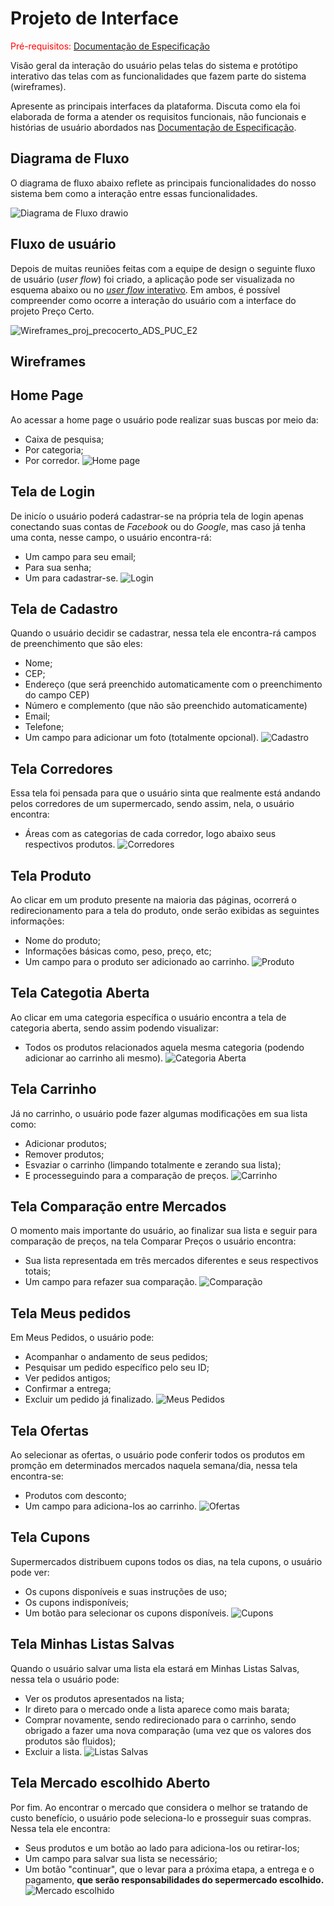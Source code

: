 
# Projeto de Interface

<span style="color:red">Pré-requisitos: <a href="2-Especificação do Projeto.md"> Documentação de Especificação</a></span>

Visão geral da interação do usuário pelas telas do sistema e protótipo interativo das telas com as funcionalidades que fazem parte do sistema (wireframes).

 Apresente as principais interfaces da plataforma. Discuta como ela foi elaborada de forma a atender os requisitos funcionais, não funcionais e histórias de usuário abordados nas <a href="2-Especificação do Projeto.md"> Documentação de Especificação</a>.

## Diagrama de Fluxo
O diagrama de fluxo abaixo reflete as principais funcionalidades do nosso sistema bem como a interação entre essas funcionalidades.







![Diagrama de Fluxo drawio](https://github.com/ICEI-PUC-Minas-PMV-ADS/pmv-ads-2023-2-e2-proj-int-t3-pmv-ads-2023-2-e2-projprecocerto-g4-t3/assets/77369235/78fa6060-0efb-48cf-affc-bb59fa33de36)




## Fluxo de usuário
Depois de muitas reuniões feitas com a equipe de design o seguinte fluxo de usuário (*user flow*) foi criado, a aplicação pode ser visualizada no esquema abaixo ou no [*user flow* interativo](https://www.figma.com/proto/dVkmoqQF66P44CD6LYjOJJ/Wireframes_proj_precocerto_ADS_PUC_E2?type=design&node-id=140-2&t=VEduiTa35ECnsI9y-0&scaling=contain&page-id=0%3A1&starting-point-node-id=140%3A2). Em ambos, é possível compreender como ocorre a interação do usuário com a interface do projeto Preço Certo.
 
![Wireframes_proj_precocerto_ADS_PUC_E2](https://github.com/ICEI-PUC-Minas-PMV-ADS/pmv-ads-2023-2-e2-proj-int-t3-pmv-ads-2023-2-e2-projprecocerto-g4-t3/assets/128644865/fbe0c7b6-48f6-4cca-b2ab-a85efb6bb140)

## Wireframes

## Home Page
Ao acessar a home page o usuário pode realizar suas buscas por meio da:
- Caixa de pesquisa;
- Por categoria;
- Por corredor.
![Home page](https://github.com/ICEI-PUC-Minas-PMV-ADS/pmv-ads-2023-2-e2-proj-int-t3-pmv-ads-2023-2-e2-projprecocerto-g4-t3/assets/128644865/c8b26ed9-0417-4e5f-bf55-bdabd0ee60e6)

## Tela de Login
De inicío o usuário poderá cadastrar-se na própria tela de login apenas conectando suas contas de *Facebook* ou do *Google*, mas caso já tenha uma conta, nesse campo, o usuário encontra-rá:
- Um campo para seu email;
- Para sua senha;
- Um para cadastrar-se.
![Login](https://github.com/ICEI-PUC-Minas-PMV-ADS/pmv-ads-2023-2-e2-proj-int-t3-pmv-ads-2023-2-e2-projprecocerto-g4-t3/assets/128644865/f3c8a561-4232-4395-a34c-852b96c9d013)

## Tela de Cadastro
Quando o usuário decidir se cadastrar, nessa tela ele encontra-rá campos de preenchimento que são eles:
- Nome;
- CEP;
- Endereço (que será preenchido automaticamente com o preenchimento do campo CEP)
- Número e complemento (que não são preenchido automaticamente)
- Email;
- Telefone;
- Um campo para adicionar um foto (totalmente opcional).
![Cadastro](https://github.com/ICEI-PUC-Minas-PMV-ADS/pmv-ads-2023-2-e2-proj-int-t3-pmv-ads-2023-2-e2-projprecocerto-g4-t3/assets/128644865/9625a174-2e0e-4103-89e1-595e86310a59)

## Tela Corredores
Essa tela foi pensada para que o usuário sinta que realmente está andando pelos corredores de um supermercado, sendo assim, nela, o usuário encontra:
- Áreas com as categorias de cada corredor, logo abaixo seus respectivos produtos.
![Corredores](https://github.com/ICEI-PUC-Minas-PMV-ADS/pmv-ads-2023-2-e2-proj-int-t3-pmv-ads-2023-2-e2-projprecocerto-g4-t3/assets/128644865/be09685a-a0da-4bcc-ad95-fc8add8dedbe)

## Tela Produto
Ao clicar em um produto presente na maioria das páginas, ocorrerá o redirecionamento para a tela do produto, onde serão exibidas as seguintes informações:
- Nome do produto;
- Informações básicas como, peso, preço, etc;
- Um campo para o produto ser adicionado ao carrinho.
![Produto](https://github.com/ICEI-PUC-Minas-PMV-ADS/pmv-ads-2023-2-e2-proj-int-t3-pmv-ads-2023-2-e2-projprecocerto-g4-t3/assets/128644865/dccd6e9f-3501-4dd8-b9ec-a98f07a1bcac)

## Tela Categotia Aberta
Ao clicar em uma categoria específica o usuário encontra a tela de categoria aberta, sendo assim podendo visualizar:
- Todos os produtos relacionados aquela mesma categoria (podendo adicionar ao carrinho ali mesmo).
![Categoria Aberta](https://github.com/ICEI-PUC-Minas-PMV-ADS/pmv-ads-2023-2-e2-proj-int-t3-pmv-ads-2023-2-e2-projprecocerto-g4-t3/assets/128644865/acecfb07-11d9-4961-9aa0-18ec791efb34)

## Tela Carrinho
Já no carrinho, o usuário pode fazer algumas modificações em sua lista como:
- Adicionar produtos;
- Remover produtos;
- Esvaziar o carrinho (limpando totalmente e zerando sua lista);
- E processeguindo para a comparação de preços.
![Carrinho](https://github.com/ICEI-PUC-Minas-PMV-ADS/pmv-ads-2023-2-e2-proj-int-t3-pmv-ads-2023-2-e2-projprecocerto-g4-t3/assets/128644865/96b0ce12-b75e-4946-aefb-40cbe35163fc)

## Tela Comparação entre Mercados
O momento mais importante do usuário, ao finalizar sua lista e seguir para comparação de preços, na tela Comparar Preços o usuário encontra:
- Sua lista representada em três mercados diferentes e seus respectivos totais;
- Um campo para refazer sua comparação.
![Comparação](https://github.com/ICEI-PUC-Minas-PMV-ADS/pmv-ads-2023-2-e2-proj-int-t3-pmv-ads-2023-2-e2-projprecocerto-g4-t3/assets/128644865/284f20c6-b2e7-4d2d-b80e-7bee0b2b4c17)

## Tela Meus pedidos
Em Meus Pedidos, o usuário pode:
- Acompanhar o andamento de seus pedidos;
- Pesquisar um pedido específico pelo seu ID;
- Ver pedidos antigos;
- Confirmar a entrega;
- Excluir um pedido já finalizado.
![Meus Pedidos](https://github.com/ICEI-PUC-Minas-PMV-ADS/pmv-ads-2023-2-e2-proj-int-t3-pmv-ads-2023-2-e2-projprecocerto-g4-t3/assets/128644865/896a8b25-5604-4daa-8055-b2921a3f2813)

## Tela Ofertas
Ao selecionar as ofertas, o usuário pode conferir todos os produtos em promção em determinados mercados naquela semana/dia, nessa tela encontra-se:
- Produtos com desconto;
- Um campo para adiciona-los ao carrinho.
![Ofertas](https://github.com/ICEI-PUC-Minas-PMV-ADS/pmv-ads-2023-2-e2-proj-int-t3-pmv-ads-2023-2-e2-projprecocerto-g4-t3/assets/128644865/77ac9be0-af71-4116-83a4-8907e1041e70)

## Tela Cupons
Supermercados distribuem cupons todos os dias, na tela cupons, o usuário pode ver:
- Os cupons disponíveis e suas instruções de uso;
- Os cupons indisponíveis;
- Um botão para selecionar os cupons disponíveis.
 ![Cupons](https://github.com/ICEI-PUC-Minas-PMV-ADS/pmv-ads-2023-2-e2-proj-int-t3-pmv-ads-2023-2-e2-projprecocerto-g4-t3/assets/128644865/ecbddded-71e4-4f10-ace4-e0a12ed9ab19)

## Tela Minhas Listas Salvas
Quando o usuário salvar uma lista ela estará em Minhas Listas Salvas, nessa tela o usuário pode:
- Ver os produtos apresentados na lista;
- Ir direto para o mercado onde a lista aparece como mais barata;
- Comprar novamente, sendo redirecionado para o carrinho, sendo obrigado a fazer uma nova comparação (uma vez que os valores dos produtos são fluidos);
- Excluir a lista.
![Listas Salvas](https://github.com/ICEI-PUC-Minas-PMV-ADS/pmv-ads-2023-2-e2-proj-int-t3-pmv-ads-2023-2-e2-projprecocerto-g4-t3/assets/128644865/bc51b365-be88-4353-9508-e0d4e3ff2cc3)

## Tela Mercado escolhido Aberto
Por fim. Ao encontrar o mercado que considera o melhor se tratando de custo benefício, o usuário pode seleciona-lo e prosseguir suas compras. Nessa tela ele encontra:
- Seus produtos e um botão ao lado para adiciona-los ou retirar-los;
- Um campo para salvar sua lista se necessário;
- Um botão "continuar", que o levar para a próxima etapa, a entrega e o pagamento, **que serão responsabilidades do sepermercado escolhido.**
![Mercado escolhido](https://github.com/ICEI-PUC-Minas-PMV-ADS/pmv-ads-2023-2-e2-proj-int-t3-pmv-ads-2023-2-e2-projprecocerto-g4-t3/assets/128644865/a3dd3baa-0286-464d-8eac-179f47d36daf)
